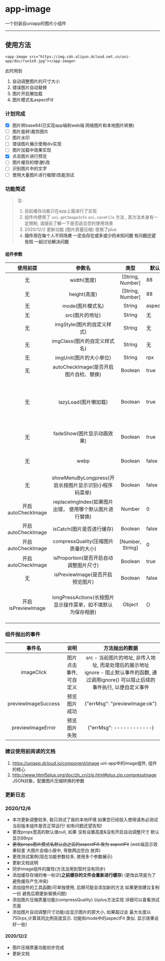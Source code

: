 # app-image
一个封装自uniapp的图片小组件

-----------------------

## 使用方法

```
<app-image src="https://img.cdn.aliyun.dcloud.net.cn/uni-app/doc/run1x9.jpg"></app-image>
```

此时用到

1. 自动调整图片的尺寸大小
2. 错误图片自动替换
3. 图片开启懒加载
4. 图片模式名aspectFill

### 计划完成

- [x] 图片转base64(已实现app端和web端 网络图片和本地图片转换)
- [ ] 图片旋转\裁剪图片
- [ ] 图片水印
- [ ] 错误图片展示使用div实现
- [ ] 图片加载中效果实现
- [x] 点击图片进行预览
- [ ] 图片缓存的增\删\改
- [ ] 识别图片中的文字
- [ ] 使用大量图片进行极限\性能测试

### 功能简述

> 注: 
> 1. 目前缓存功能只在app上面进行了实现
> 2. 组件内使用了 `uni.getImageInfo` `uni.saveFile` 方法 , 其方法本身有一定限制, 请提前了解一下是否适合您的使用场景
> 3. 2020/12/2  更新功能 (图片质量压缩) 使用了plus
> 4. **插件用在每个人不同场景 一定会存在或多或少的未知问题 有问题还望告知  一起讨论解决问题**

#### 组件参数

|    使用前提    |    参数名    |       类型       | 默认值 | 添加时间 | 使用平台 |
| :----------: | :--------------: | :----: | ------------ | ------------ | ------------ |
| 无 | width(宽度)  | [String, Number] |   88   | 初始功能 | 通用 |
| 无 | height(高度) | [String, Number] |   88   | 初始功能 | 通用 |
| 无 | mode(图片模式名) |  String |   aspectFill   | 初始功能 | 通用 |
| 无 | src(图片的地址) | String |   无   | 初始功能 | 通用 |
| 无 | imgStyle(图片的自定义样式) | String |   无   | 初始功能 | 通用 |
| 无 | imgClass(图片的自定义样式名) | String |   无   | 初始功能 | 通用 |
| 无 | imgUnit(图片的大小单位) | String |   rpx   | 初始功能 | 通用 |
| 无 | autoCheckImage(是否开启图片自检、替换) | Boolean | true | 初始功能 | 通用 |
| 无 | lazyLoad(图片懒加载) | Boolean | true | 初始功能 | 只针对page与scroll-view下的image有效(详细请查看image组件中关于此属性的介绍) |
| 无 | fadeShow(图片显示动画效果) | Boolean | true | 2020/12/6 | 仅App-nvue 2.3.4+ Android有效 |
| 无 | webp | Boolean | false | 2020/12/6 | 默认不解析 webP 格式，只支持网络资源 |
| 无 | showMenuByLongpress(开启长按图片显示识别小程序码菜单) | Boolean | false | 2020/12/6 | 微信小程序2.7.0 |
| 开启autoCheckImage | replaceImgIndex(如果图片出错， 使用哪个默认图片进行替换) | Number |   0   | 初始功能 | 通用 |
| 开启autoCheckImage | isCatch(图片是否进行缓存) | Boolean | false | 初始功能 | 限app(即Android\ios) |
| 开启autoCheckImage | compressQuality(压缩图片质量的大小) | [Number, String] | 0 | 2020/12/2 | 限app |
| 开启autoCheckImage | isProportion(是否开启自动调整图片尺寸) | Boolean | true | 2020/12/6 | 限app |
| 无 | isPreviewImage(是否开启预览图片) | Boolean | false | 2020/12/15 | 兼容性同uni.previewImage |
| 开启isPreviewImage | longPressActions(长按图片显示操作菜单，如不填默认为保存相册) | Object | {} | 2020/12/15 | 使用用法同uni.previewImage中longPressActions属性 |



### 组件抛出的事件

|       事件名        |          说明          |                        方法抛出的数据                        |
| :-----------------: | :--------------------: | :----------------------------------------------------------: |
|     imageClick      | 图片点击事件, 可自定义 | src - 当前图片的地址, 非传入地址, 而是处理后的展示地址<br />ignore - 阻止默认事件的函数, 通过调用ignore() 可以阻止后续的事件执行, 以便自定义事件 |
| previewImageSuccess |      预览图片成功      |                {"errMsg": "previewImage:ok"}                 |
|  previewImageError  |      预览图片失败      |                  {"errMsg":  ------------}                   |



### 建议使用前阅读的文档

1. https://uniapp.dcloud.io/component/image uni-app中的image组件, 组件的核心
2. http://www.html5plus.org/doc/zh_cn/zip.html#plus.zip.compressImage JSON对象，配置图片压缩转换的参数



### 更新日志

### 2020/12/6

- 本次更新调整较多, 我只测试了我的本地环境 如果您已经投入使用请务必测试当前版本组件是否正常运行! 如有问题还望告知!
- 更改props宽高的默认值null, 如果 没有设置高度&没有开启自动调整尺寸 默认显示88rpx
- ~~更改props图片模式名默认由之前的aspectFill 改为 aspectFit~~ (web端显示效果较差 大图片会缩小居中, 导致两边空白 放弃)
- 更改测试案例(现在功能参数较多, 使用多个参数展示)
- 更新文档说明
- 同步image组件的属性(方法没用到暂时没有同步)
- 添加缓存存储的唯一标识(**之前缓存的文件会重新进行缓存**) (更改此项是为了避免缓存产生冲突)
- 添加组件的工具函数(可单独使用, 后期可能会添加新的方法 如果更改建议复制一份 避免后期更新替换问题)
- 添加图片压缩质量功能(compressQuality) 以plus方法实现 详细可以查看测试页面
- 添加图片自动调整尺寸功能(会显示图片的原大小, 如果超过会 最大长度以750rpx,计算其同比例高度显示. 功能和mode中的aspectFit 类似. 显示效果会好一些)

#### 2020/12/2

- 图片压缩质量功能初步完成
- 更新文档